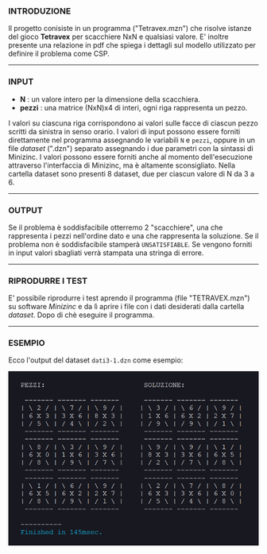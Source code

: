 ### INTRODUZIONE
Il progetto conisiste in un programma ("Tetravex.mzn") che risolve istanze del gioco 
**Tetravex** per scacchiere NxN e qualsiasi valore.
E' inoltre presente una relazione in pdf che spiega i dettagli sul modello utilizzato 
per definire il problema come CSP.
___

### INPUT
+ **N** : un valore intero per la dimensione della scacchiera. 
+ **pezzi** : una matrice (NxN)x4 di interi, ogni riga rappresenta un pezzo.

I valori su ciascuna riga corrispondono ai valori sulle facce di 
ciascun pezzo scritti da sinistra in senso orario.
I valori di input possono essere forniti direttamente nel programma 
assegnando le variabili `N` e `pezzi`, oppure in un file _dataset_ (".dzn")
separato assegnando i due parametri con la sintassi di Minizinc.
I valori possono essere forniti anche al momento dell'esecuzione
attraverso l'interfaccia di Minizinc, ma è altamente sconsigliato.
Nella cartella dataset sono presenti 8 dataset, due per ciascun valore 
di N da 3 a 6.
___

### OUTPUT
Se il problema è soddisfacibile otterremo 2 "scacchiere", una che rappresenta 
i pezzi nell'ordine dato e una che rappresenta la soluzione.
Se il problema non è soddisfacibile stamperà `UNSATISFIABLE`.
Se vengono forniti in input valori sbagliati verrà stampata una stringa di errore.
___

### RIPRODURRE I TEST
E' possibile riprodurre i test aprendo il programma (file "TETRAVEX.mzn") su software _Minizinc_ 
e da lì aprire i file con i dati desiderati dalla cartella _dataset_. 
Dopo di chè eseguire il programma.
___

### ESEMPIO
Ecco l'output del dataset `dati3-1.dzn` come esempio:

![alt text](Esempio.png)

